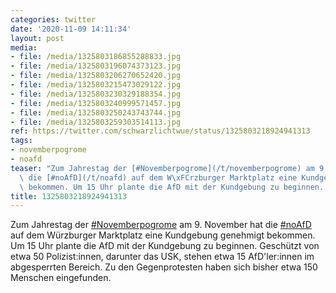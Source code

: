 ```yaml
---
categories: twitter
date: '2020-11-09 14:11:34'
layout: post
media:
- file: /media/1325803186855288833.jpg
- file: /media/1325803196074373123.jpg
- file: /media/1325803206270652420.jpg
- file: /media/1325803215473029122.jpg
- file: /media/1325803230329188354.jpg
- file: /media/1325803240999571457.jpg
- file: /media/1325803250243743744.jpg
- file: /media/1325803259303514113.jpg
ref: https://twitter.com/schwarzlichtwue/status/1325803218924941313
tags:
- novemberpogrome
- noafd
teaser: "Zum Jahrestag der [#Novemberpogrome](/t/novemberpogrome) am 9. November hat\
  \ die [#noAfD](/t/noafd) auf dem W\xFCrzburger Marktplatz eine Kundgebung genehmigt\
  \ bekommen. Um 15 Uhr plante die AfD mit der Kundgebung zu beginnen. "
title: 1325803218924941313
---
```

Zum Jahrestag der [#Novemberpogrome](/t/novemberpogrome) am 9. November hat die [#noAfD](/t/noafd) auf dem Würzburger Marktplatz eine Kundgebung genehmigt bekommen. Um 15 Uhr plante die AfD mit der Kundgebung zu beginnen. 
Geschützt von etwa 50 Polizist:innen, darunter das USK, stehen etwa 15 AfD'ler:innen im abgesperrten Bereich. Zu den Gegenprotesten haben sich bisher etwa 150 Menschen eingefunden. 